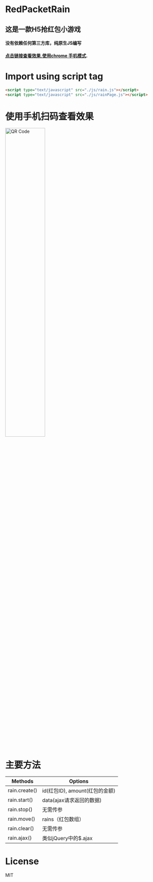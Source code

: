 # RedPacketRain

 ## 这是一款H5抢红包小游戏
 #### 没有依赖任何第三方库，纯原生JS编写
 #### [点击链接查看效果,使用chrome 手机模式](https://mahoneming.github.io/redPacketRain/index.html).

# Import using script tag

```HTML
<script type="text/javascript" src="./js/rain.js"></script>
<script type="text/javascript" src="./js/rainPage.js"></script>
```

# 使用手机扫码查看效果

<img src="https://mahoneming.github.io/redPacketRain/QRCode.png" width = "50%" height = "50%" alt="QR Code" />

# 主要方法

| Methods | Options |
| ---- | ----|
| rain.create() |  id(红包ID), amount(红包的金额) |
| rain.start()  |  data(ajax请求返回的数据) |
| rain.stop()   |  无需传参|
| rain.move()   |  rains（红包数组）|
| rain.clear()  |  无需传参 |
| rain.ajax()   |  类似jQuery中的$.ajax |
    
# License
MIT